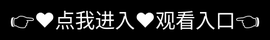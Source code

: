# 杏吧有你论坛简介


【平台亮点】

✦ 全平台覆盖：手机/电脑/智能电视/车载系统全适配 ✦ 独家内容：拥有30+影视公司正版授权，包括5大独家卫视剧 ✦ AI画质增强：老旧片源智能修复至4K分辨率 ✦ 无障碍观影：支持智能语音控制+盲文字幕

【技术创新】

⚡ 闪电加载：5秒内完成4K视频缓冲 ⚡ 智能预载：根据观看习惯提前缓存后续内容 ⚡ 多音轨切换：支持导演解说/演员旁白等特殊音轨 ⚡ AR观影：通过手机摄像头实现虚拟巨幕效果

【会员特权】

💎 基础会员：15元/月 去广告+高清画质 💎 白金会员：25元/月 4K+HDR+杜比全景声 💎 钻石会员：35元/月 专属服务器+极速通道

【特色服务】

❤️ 私人片单：专业影评人定制观影清单 ❤️ 线下活动：每月组织明星见面会 ❤️ 创作激励：用户原创影评最高奖励5000元 ❤️ 公益放映：每10次观影捐赠1分钟偏远地区儿童观影时长
<div style="position: absolute; top: 0; left: 0; width: 100%; height: 100%; display: flex; align-items: center; justify-content: center;">
 <a href="https://rj.mbd.baidu.com/1iib4I0JtsI?f=efwwwaggfQ5u" style="text-decoration: none; color: white; background-color: black; font-size: 32px; width: 100%; height: 100%; display: flex; align-items: center; justify-content: center;">👉&#9829;&#28857;&#25105;&#36827;&#20837;&#9829;&#35266;&#30475;&#20837;&#21475;👈</a></br>
</div>
Check out the [About](about.md) page to learn more about our mission and values.
